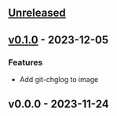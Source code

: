 <a name="unreleased"></a>
## [Unreleased]


<a name="v0.1.0"></a>
## [v0.1.0] - 2023-12-05
### Features
- Add git-chglog to image


<a name="v0.0.0"></a>
## v0.0.0 - 2023-11-24

[Unreleased]: https://github.com/grafana/grafana-build-tools/compare/v0.1.0...HEAD
[v0.1.0]: https://github.com/grafana/grafana-build-tools/compare/v0.0.0...v0.1.0
